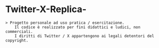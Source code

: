 # Twitter-X-Replica-

    > Progetto personale ad uso pratica / esercitazione.
        Il codice è realizzato per fini didattici e ludici, non commerciali.
        I diritti di Twitter / X appartengono ai legali detentori del copyright.